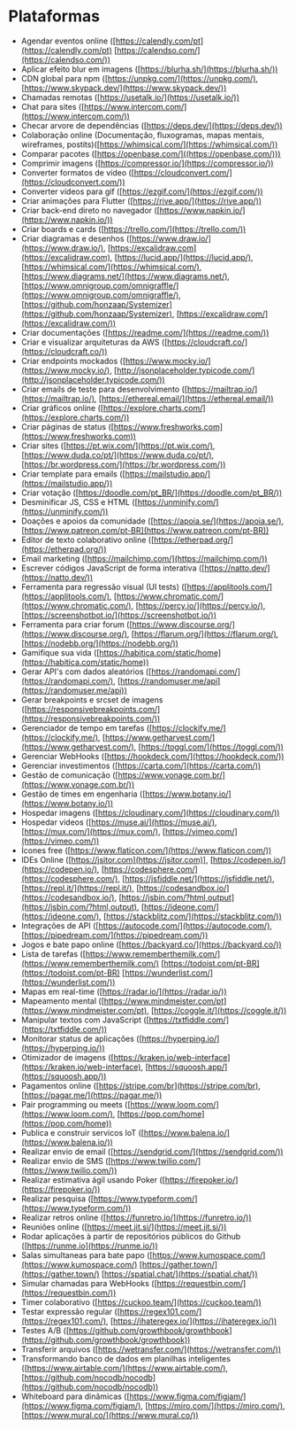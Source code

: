 # Plataformas

- Agendar eventos online ([https://calendly.com/pt](https://calendly.com/pt) [https://calendso.com/](https://calendso.com/))
- Aplicar efeito blur em imagens ([https://blurha.sh/](https://blurha.sh/))
- CDN global para npm ([https://unpkg.com/](https://unpkg.com/), [https://www.skypack.dev/](https://www.skypack.dev/))
- Chamadas remotas ([https://usetalk.io/](https://usetalk.io/))
- Chat para sites ([https://www.intercom.com/](https://www.intercom.com/))
- Checar arvore de dependências ([https://deps.dev/](https://deps.dev/))
- Colaboração online (Documentação, fluxogramas, mapas mentais, wireframes, postits)([https://whimsical.com/](https://whimsical.com/))
- Comparar pacotes ([https://openbase.com/]((https://openbase.com/)))
- Comprimir imagens ([https://compressor.io/](https://compressor.io/))
- Converter formatos de vídeo ([https://cloudconvert.com/](https://cloudconvert.com/))
- Converter vídeos para gif ([https://ezgif.com/](https://ezgif.com/))
- Criar animações para Flutter ([https://rive.app/](https://rive.app/))
- Criar back-end direto no navegador ([https://www.napkin.io/](https://www.napkin.io/))
- Criar boards e cards ([https://trello.com/](https://trello.com/))
- Criar diagramas e desenhos ([https://www.draw.io/](https://www.draw.io/), [https://excalidraw.com](https://excalidraw.com), [https://lucid.app/](https://lucid.app/), [https://whimsical.com/](https://whimsical.com/), [https://www.diagrams.net/](https://www.diagrams.net/), [https://www.omnigroup.com/omnigraffle/](https://www.omnigroup.com/omnigraffle/), [https://github.com/honzaap/Systemizer](https://github.com/honzaap/Systemizer), [https://excalidraw.com/](https://excalidraw.com/))
- Criar documentações ([https://readme.com/](https://readme.com/))
- Criar e visualizar arquiteturas da AWS ([https://cloudcraft.co/](https://cloudcraft.co/))
- Criar endpoints mockados ([https://www.mocky.io/](https://www.mocky.io/), [http://jsonplaceholder.typicode.com/](http://jsonplaceholder.typicode.com/))
- Criar emails de teste para desenvolvimento ([https://mailtrap.io/](https://mailtrap.io/), [https://ethereal.email/](https://ethereal.email/))
- Criar gráficos online ([https://explore.charts.com/](https://explore.charts.com/))
- Criar páginas de status ([https://www.freshworks.com](https://www.freshworks.com))
- Criar sites ([https://pt.wix.com/](https://pt.wix.com/), [https://www.duda.co/pt/](https://www.duda.co/pt/), [https://br.wordpress.com/](https://br.wordpress.com/))
- Criar template para emails ([https://mailstudio.app/](https://mailstudio.app/))
- Criar votação ([https://doodle.com/pt_BR/](https://doodle.com/pt_BR/))
- Desminificar JS, CSS e HTML ([https://unminify.com/](https://unminify.com/))
- Doações e apoios da comunidade ([https://apoia.se/](https://apoia.se/), [https://www.patreon.com/pt-BR](https://www.patreon.com/pt-BR))
- Editor de texto colaborativo online ([https://etherpad.org/](https://etherpad.org/))
- Email marketing ([https://mailchimp.com/](https://mailchimp.com/))
- Escrever códigos JavaScript de forma interativa ([https://natto.dev/](https://natto.dev/))
- Ferramenta para regressão visual (UI tests) ([https://applitools.com/](https://applitools.com/), [https://www.chromatic.com/](https://www.chromatic.com/), [https://percy.io/](https://percy.io/), [https://screenshotbot.io/](https://screenshotbot.io/))
- Ferramenta para criar forum ([https://www.discourse.org/](https://www.discourse.org/), [https://flarum.org/](https://flarum.org/), [https://nodebb.org/](https://nodebb.org/))
- Gamifique sua vida ([https://habitica.com/static/home](https://habitica.com/static/home))
- Gerar API's com dados aleatórios ([https://randomapi.com/](https://randomapi.com/), [https://randomuser.me/api](https://randomuser.me/api))
- Gerar breakpoints e srcset de imagens ([https://responsivebreakpoints.com/](https://responsivebreakpoints.com/))
- Gerenciador de tempo em tarefas ([https://clockify.me/](https://clockify.me/), [https://www.getharvest.com/](https://www.getharvest.com/), [https://toggl.com/](https://toggl.com/))
- Gerenciar WebHooks ([https://hookdeck.com/](https://hookdeck.com/))
- Gerenciar investimentos ([https://carta.com/](https://carta.com/))
- Gestão de comunicação ([https://www.vonage.com.br/](https://www.vonage.com.br/))
- Gestão de times em engenharia ([https://www.botany.io/](https://www.botany.io/))
- Hospedar imagens ([https://cloudinary.com/](https://cloudinary.com/))
- Hospedar videos ([https://muse.ai/](https://muse.ai/), [https://mux.com/](https://mux.com/), [https://vimeo.com/](https://vimeo.com/))
- Ícones free ([https://www.flaticon.com/](https://www.flaticon.com/))
- IDEs Online ([https://jsitor.com](https://jsitor.com)], [https://codepen.io/](https://codepen.io/), [https://codesphere.com/](https://codesphere.com/), [https://jsfiddle.net/](https://jsfiddle.net/), [https://repl.it/](https://repl.it/), [https://codesandbox.io/](https://codesandbox.io/), [https://jsbin.com/?html,output](https://jsbin.com/?html,output), [https://ideone.com/](https://ideone.com/), [https://stackblitz.com/](https://stackblitz.com/))
- Integrações de API ([https://autocode.com/](https://autocode.com/), [https://pipedream.com/](https://pipedream.com/))
- Jogos e bate papo online ([https://backyard.co/](https://backyard.co/))
- Lista de tarefas ([https://www.rememberthemilk.com/](https://www.rememberthemilk.com/) [https://todoist.com/pt-BR](https://todoist.com/pt-BR) [https://wunderlist.com/](https://wunderlist.com/))
- Mapas em real-time ([https://radar.io/](https://radar.io/))
- Mapeamento mental ([https://www.mindmeister.com/pt](https://www.mindmeister.com/pt), [https://coggle.it/](https://coggle.it/))
- Manipular textos com JavaScript ([https://txtfiddle.com/](https://txtfiddle.com/))
- Monitorar status de aplicações ([https://hyperping.io/](https://hyperping.io/))
- Otimizador de imagens ([https://kraken.io/web-interface](https://kraken.io/web-interface), [https://squoosh.app/](https://squoosh.app/))
- Pagamentos online ([https://stripe.com/br](https://stripe.com/br), [https://pagar.me/](https://pagar.me/))
- Pair programming ou meets ([https://www.loom.com/](https://www.loom.com/), [https://pop.com/home](https://pop.com/home))
- Publica e construir servicos IoT ([https://www.balena.io/](https://www.balena.io/))
- Realizar envio de email ([https://sendgrid.com/](https://sendgrid.com/))
- Realizar envio de SMS ([https://www.twilio.com/](https://www.twilio.com/))
- Realizar estimativa ágil usando Poker ([https://firepoker.io/](https://firepoker.io/))
- Realizar pesquisa ([https://www.typeform.com/](https://www.typeform.com/))
- Realizar retros online ([https://funretro.io/](https://funretro.io/))
- Reuniões online ([https://meet.jit.si/](https://meet.jit.si/))
- Rodar aplicações à partir de repositórios públicos do Github ([https://runme.io](https://runme.io/))
- Salas simultaneas para bate papo ([https://www.kumospace.com/](https://www.kumospace.com/) [https://gather.town/](https://gather.town/) [https://spatial.chat/](https://spatial.chat/))
- Simular chamadas para WebHooks ([https://requestbin.com/](https://requestbin.com/))
- Timer colaborativo ([https://cuckoo.team/](https://cuckoo.team/))
- Testar expressão regular ([https://regex101.com/](https://regex101.com/), [https://ihateregex.io/](https://ihateregex.io/))
- Testes A/B ([https://github.com/growthbook/growthbook](https://github.com/growthbook/growthbook))
- Transferir arquivos ([https://wetransfer.com/](https://wetransfer.com/))
- Transformando banco de dados em planilhas inteligentes ([https://www.airtable.com/](https://www.airtable.com/), [https://github.com/nocodb/nocodb](https://github.com/nocodb/nocodb))
- Whiteboard para dinâmicas ([https://www.figma.com/figjam/](https://www.figma.com/figjam/), [https://miro.com/](https://miro.com/), [https://www.mural.co/](https://www.mural.co/))
